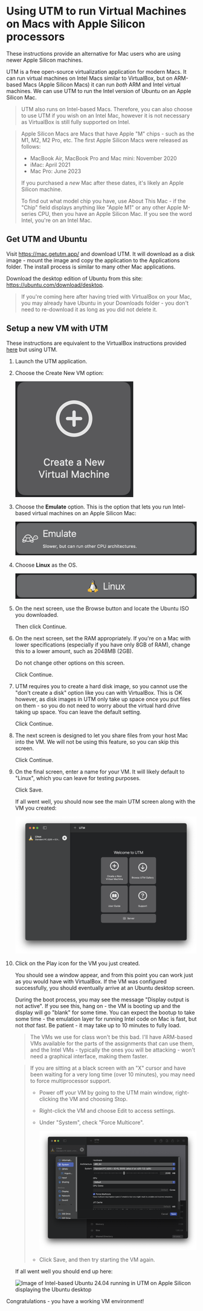 # Using UTM to run Virtual Machines on Macs with Apple Silicon processors

These instructions provide an alternative for Mac users who are using newer Apple Silicon machines.

UTM is a free open-source virtualization application for modern Macs. It can run virtual machines on Intel Macs similar to VirtualBox, but on ARM-based Macs (Apple Silicon Macs) it can run *both* ARM and Intel virtual machines. We can use UTM to run the Intel version of Ubuntu on an Apple Silicon Mac.

> UTM also runs on Intel-based Macs. Therefore, you can also choose to use UTM if you wish on an Intel Mac, however it is not necessary as VirtualBox is still fully supported on Intel.

> Apple Silicon Macs are Macs that have Apple "M" chips - such as the M1, M2, M2 Pro, etc. The first Apple Silicon Macs were released as follows:
>
> * MacBook Air, MacBook Pro and Mac mini: November 2020
> * iMac: April 2021
> * Mac Pro: June 2023
>
> If you purchased a *new* Mac after these dates, it's likely an Apple Silicon machine. 
>
> To find out what model chip you have, use About This Mac - if the "Chip" field displays anything like "Apple M1" or any other Apple M-series CPU, then you have an Apple Silicon Mac. If you see the word Intel, you're on an Intel Mac.

## Get UTM and Ubuntu

Visit <https://mac.getutm.app/> and download UTM. It will download as a disk image - mount the image and copy the application to the Applications folder. The install process is similar to many other Mac applications.

Download the desktop edition of Ubuntu from this site: <https://ubuntu.com/download/desktop>.

> If you're coming here after having tried with VirtualBox on your Mac, you may already have Ubuntu in your Downloads folder - you don't need to re-download it as long as you did not delete it.

## Setup a new VM with UTM

These instructions are equivalent to the VirtualBox instructions provided [here](VIRTUALBOX.md) but using UTM.

1. Launch the UTM application.
1. Choose the Create New VM option:

    ![Image of the button labeled Create a New Virtual Machine.](images/utm_01_new.png)

1. Choose the **Emulate** option. This is the option that lets you run Intel-based virtual machines on an Apple Silicon Mac:

    ![Image of button labeled "Emulate - Slower, but can run other CPU architectures.](images/utm_02_emulate.png)

1. Choose **Linux** as the OS.

    ![Image of the Linux button.](images/utm_03_linux.png)

1. On the next screen, use the Browse button and locate the Ubuntu ISO you downloaded. 

    Then click Continue.

1. On the next screen, set the RAM appropriately. If you're on a Mac with lower specifications (especially if you have only 8GB of RAM), change this to a lower amount, such as 2048MB (2GB). 

    Do not change other options on this screen.

    Click Continue.

1. UTM requires you to create a hard disk image, so you cannot use the "don't create a disk" option like you can with VirtualBox. This is OK however, as disk images in UTM only take up space once you put files on them - so you do not need to worry about the virtual hard drive taking up space. You can leave the default setting.

    Click Continue.

1. The next screen is designed to let you share files from your host Mac into the VM. We will not be using this feature, so you can skip this screen.

    Click Continue.

1. On the final screen, enter a name for your VM. It will likely default to "Linux", which you can leave for testing purposes.

    Click Save.

    If all went well, you should now see the main UTM screen along with the VM you created:

    ![Image of UTM main window with a Linux VM configured and ready for use.](images/utm_04_configured.png)

1. Click on the Play icon for the VM you just created.

    You should see a window appear, and from this point you can work just as you would have with VirtualBox. If the VM was configured successfully, you should eventually arrive at an Ubuntu desktop screen.

    During the boot process, you may see the message "Display output is not active". If you see this, hang on - the VM is booting up and the display will go "blank" for some time. You can expect the bootup to take some time - the emulation layer for running Intel code on Mac is fast, but not *that* fast. Be patient - it may take up to 10 minutes to fully load.

    > The VMs we use for class won't be this bad. I'll have ARM-based VMs available for the parts of the assignments that can use them, and the Intel VMs - typically the ones you will be attacking - won't need a graphical interface, making them faster.

    > If you are sitting at a black screen with an "X" cursor and have been waiting for a very long time (over 10 minutes), you may need to force multiprocessor support. 
    >
    > * Power off your VM by going to the UTM main window, right-clicking the VM and choosing Stop.
    > * Right-click the VM and choose Edit to access settings.
    > * Under "System", check "Force Multicore".
    > 
    >     ![Image showing the VM system settings, with Force Multicore checked.](images/utm_a_multicore.png)
    >
    > * Click Save, and then try starting the VM again.

    If all went well you should end up here:

    ![Image of Intel-based Ubuntu 24.04 running in UTM on Apple Silicon displaying the Ubuntu desktop](images/utm_05_running.png)

Congratulations - you have a working VM environment!
